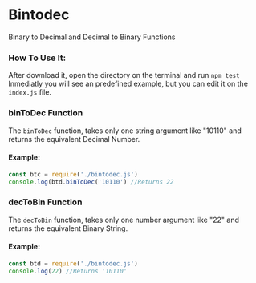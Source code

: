 # Bintodec
Binary to Decimal and Decimal to Binary Functions
### How To Use It:
After download it, open the directory on the terminal and run `npm test`
Inmediatly you will see an predefined example, but you can edit it on the `index.js` file.

### binToDec Function
The `binToDec` function, takes only one string argument like "10110" and returns the equivalent Decimal Number.

#### Example:
```js
const btc = require('./bintodec.js')
console.log(btd.binToDec('10110') //Returns 22
```

### decToBin Function
The `decToBin` function, takes only one number argument like "22" and returns the equivalent Binary String.

#### Example:
```js
const btd = require('./bintodec.js')
console.log(22) //Returns '10110'
```
